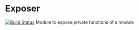 # Exposer
[![Build Status](https://travis-ci.org/lazamar/helloTravis.svg?branch=master)](https://travis-ci.org/lazamar/helloTravis)
Module to expose private functions of a module
